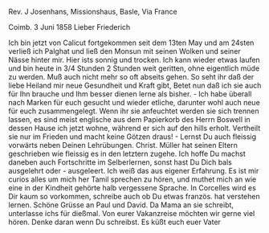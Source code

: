 Rev. J Josenhans, Missionshaus, Basle, Via France

 Coimb. 3 Juni 1858
Lieber Friederich

Ich bin jetzt von Calicut fortgekommen seit dem 13ten May und am 24sten verließ ich Palghat und ließ den Monsun mit seinen Wolken und seiner Nässe hinter mir. Hier ists sonnig und trocken. Ich kann wieder etwas laufen und bin heute in 3/4 Stunden 2 Stunden weit geritten, ohne eigentlich müde zu werden. Muß auch nicht mehr so oft abseits gehen. So seht ihr daß der liebe Heiland mir neue Gesundheit und Kraft gibt, Betet nun daß ich sie auch für Ihn brauche und Ihm besser dienen lerne als bisher. - Ich habe überall nach Marken für euch gesucht und wieder etliche, darunter wohl auch neue für euch zusammengelegt. Wenn ihr sie anfeuchtet werden sie sich trennen lassen, es sind meist englische aus dem Papierkorb des Herrn Boswell in dessen Hause ich jetzt wohne, während er sich auf den hills erholt. Vertheilt sie nur im Frieden und macht keine Götzen draus! - Lernst Du auch fleissig vorwärts neben Deinen Lehrübungen. Christ. Müller hat seinen Eltern geschrieben wie fleissig es in den letztern zugehe. Ich hoffe Du machst daneben auch Fortschritte im Selberlernen, sonst hast Du Dich bals ausgelehrt oder - ausgeleert. Ich weiß das aus eigener Erfahrung. Es ist mir curios alles um mich her Tamil sprechen zu hören, und muthet mich an wie eine in der Kindheit gehörte halb vergessene Sprache. In Corcelles wird es Dir kaum so vorkommen, schreibe auch ob Du etwas französ. hat verstehen lernen. Schöne Grüsse an Paul und David. Da Mama an sie schreibt, unterlasse ichs für dießmal. Von eurer Vakanzreise möchten wir gerne viel hören. Denke daran wenn Du schreibst. Es küßt euch
 euer Vater
